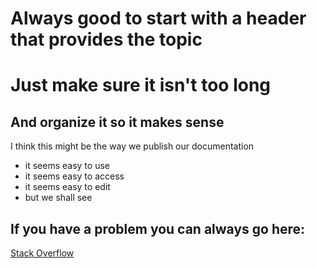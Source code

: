 # Always good to start with a header that provides the topic
# Just make sure it isn't **too** long
## And organize it so it makes sense
I think this might be the way we publish our documentation

- it seems easy to use
- it seems easy to access
- it seems easy to edit
- but we shall see

## If you have a problem you can always go here:
[Stack Overflow](https://stackoverflow.com/)
